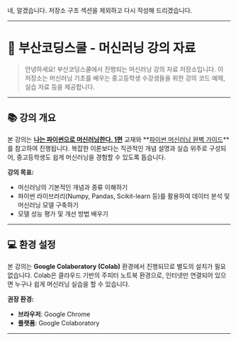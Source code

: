 네, 알겠습니다. 저장소 구조 섹션을 제외하고 다시 작성해 드리겠습니다.

-----

# 🚀 부산코딩스쿨 - 머신러닝 강의 자료

> 안녕하세요\! 부산코딩스쿨에서 진행되는 머신러닝 강의 자료 저장소입니다. 이 저장소는 머신러닝 기초를 배우는 중고등학생 수강생들을 위한 강의 코드 예제, 실습 자료 등을 제공합니다.

-----

## 📚 강의 개요

본 강의는 **[나는 파이썬으로 머신러닝한다. 1편](https://product.kyobobook.co.kr/detail/S000061352066)** 교재와 \*\*[파이썬 머신러닝 완벽 가이드](https://www.google.com/search?q=https://product.kyobook.com/detail/S000001766511)\*\*를 참고하여 진행됩니다. 복잡한 이론보다는 직관적인 개념 설명과 실습 위주로 구성되어, 중고등학생도 쉽게 머신러닝을 경험할 수 있도록 돕습니다.

**강의 목표:**

  * 머신러닝의 기본적인 개념과 종류 이해하기
  * 파이썬 라이브러리(Numpy, Pandas, Scikit-learn 등)를 활용하여 데이터 분석 및 머신러닝 모델 구축하기
  * 모델 성능 평가 및 개선 방법 배우기

-----

## 💻 환경 설정

본 강의는 **Google Colaboratory (Colab)** 환경에서 진행되므로 별도의 설치가 필요 없습니다. Colab은 클라우드 기반의 주피터 노트북 환경으로, 인터넷만 연결되어 있으면 누구나 쉽게 머신러닝 실습을 할 수 있습니다.

**권장 환경:**

  * **브라우저**: Google Chrome
  * **플랫폼**: Google Colaboratory

-----
